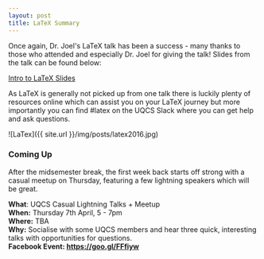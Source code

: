 ```yaml
---
layout: post
title: LaTeX Summary
---
```


Once again, Dr. Joel's LaTeX talk has been a success - many thanks to those who
attended and especially Dr. Joel for giving the talk! Slides from the talk can
be found below:
<p><a href="{{ site.baseurl }}/uploads/intro_to_latex.pdf">Intro to LaTeX Slides</a></p>
As LaTeX is generally not picked up from one talk there is luckily plenty of
resources online which can assist you on your LaTeX journey but more importantly
you can find #latex on the UQCS Slack where you can get help and ask questions.

<!--more-->

![LaTex]({{ site.url }}/img/posts/latex2016.jpg)




### Coming Up
After the midsemester break, the first week back starts off strong with a casual
meetup on Thursday, featuring a few lightning speakers which will be great.

<div class="details-box">
<strong>What</strong>: UQCS Casual Lightning Talks + Meetup<br />
<strong>When:</strong> Thursday 7th April, 5 - 7pm<br />
<strong>Where:</strong> TBA<br />
<strong>Why:</strong> Socialise with some UQCS members and hear three quick, interesting talks
with opportunities for questions.<br/>
<strong>Facebook Event: <a href="https://goo.gl/FFfiyw">https://goo.gl/FFfiyw</a></strong>
</div>

